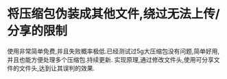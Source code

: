 # 将压缩包伪装成其他文件,绕过无法上传/分享的限制
使用非常简单免费,并且失败概率极低.已经测试过5g大压缩包没有问题,简单好用,并且也能方便处理多个压缩包.持续更新.
实现原理,通过修改文件头,使用可分享文件的文件头,达到让其误判的效果.
